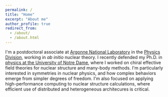 ```yaml
---
permalink: /
title: "Home"
excerpt: "About me"
author_profile: true
redirect_from:
  - /about/
  - /about.html
---
```


I'm a postdoctoral associate at [Argonne National Laboratory](https://www.anl.gov/)
in the [Physics Division](https://www.anl.gov/phy), working in _ab initio_
nuclear theory. I recently defended my Ph.D. in
[physics at the University of Notre Dame](https://nuclear-theory.nd.edu/), where
I worked on chiral effective field theories for nuclear structure and many-body
methods. I'm particularly interested in symmetries in nuclear physics, and how
complex behaviors emerge from simpler degrees of freedom. I'm also focused on
applying high-performance computing to nuclear structure calculations, where
efficient use of distributed and heterogeneous architecures is critical.
